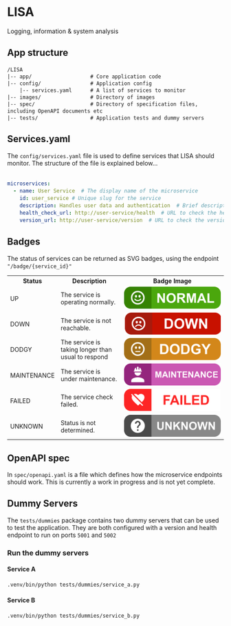 # LISA

Logging, information & system analysis

## App structure
```
/LISA
|-- app/                   # Core application code
|-- config/                # Application config
    |-- services.yaml      # A list of services to monitor
|-- images/                # Directory of images
|-- spec/                  # Directory of specification files, including OpenAPI documents etc
|-- tests/                 # Application tests and dummy servers
```

## Services.yaml

The `config/services.yaml` file is used to define services that LISA should monitor. The structure of the file is explained below...

```yaml

microservices:
  - name: User Service  # The display name of the microservice
    id: user_service # Unique slug for the service
    description: Handles user data and authentication  # Brief description of the service
    health_check_url: http://user-service/health  # URL to check the health of the service
    version_url: http://user-service/version  # URL to check the version of the service
```

## Badges

The status of services can be returned as SVG badges, using the endpoint `"/badge/{service_id}"`

<table style="width:100%;">
    <tr>
        <th>Status</th>
        <th>Description</th>
        <th>Badge Image</th>
    </tr>
    <tr>
        <td>UP</td>
        <td>The service is operating normally.</td>
        <td><img src="/images/up.svg" alt="UP Badge"></td>
    </tr>
    <tr>
        <td>DOWN</td>
        <td>The service is not reachable.</td>
        <td><img src="/images/down.svg" alt="DOWN Badge"></td>
    </tr>
    <tr>
        <td>DODGY</td>
        <td>The service is taking longer than usual to respond</td>
        <td><img src="/images/maybe.svg" alt="DODGY Badge"></td>
    </tr>
    <tr>
        <td>MAINTENANCE</td>
        <td>The service is under maintenance.</td>
        <td><img src="/images/maintenance.svg" alt="Maintenance Badge"></td>
    </tr>
    <tr>
        <td>FAILED</td>
        <td>The service check failed.</td>
        <td><img src="/images/failed.svg" alt="Failed Badge"></td>
    </tr>
    <tr>
        <td>UNKNOWN</td>
        <td>Status is not determined.</td>
        <td><img src="/images/unknown.svg" alt="Unknown Badge"></td>
    </tr>
</table>

## OpenAPI spec

In `spec/openapi.yaml` is a file which defines how the microservice endpoints should work. This is currently a work in progress and is not yet complete.

##  Dummy Servers

The `tests/dummies` package contains two dummy servers that can be used to test the application. They are both configured with a version and health endpoint to run on ports `5001` and `5002`

### Run the dummy servers

#### Service A
```bash
.venv/bin/python tests/dummies/service_a.py
```

#### Service B
```bash
.venv/bin/python tests/dummies/service_b.py
```